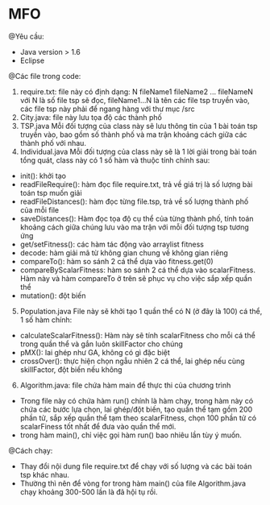 # MFO
@Yêu cầu:
- Java version > 1.6
- Eclipse

@Các file trong code:
1. require.txt: 
  file này có định dạng: N fileName1 fileName2 ... fileNameN
  với N là số file tsp sẽ đọc, fileName1...N là tên các file tsp truyền vào, các file tsp này phải để ngang hàng với thư mục /src
2. City.java:
  file này lưu tọa độ các thành phố
3. TSP.java
  Mỗi đối tượng của class này sẽ lưu thông tin của 1 bài toán tsp truyền vào, bao gồm số thành phố 
  và ma trận khoảng cách giữa các thành phố với nhau.
4. Individual.java
  Mỗi đối tượng của class này sẽ là 1 lời giải trong bài toán tổng quát, class này có 1 số hàm và thuộc tính chính sau:
  - init(): khởi tạo
  - readFileRequire(): hàm đọc file require.txt, trả về giá trị là số lượng bài toán tsp muốn giải
  - readFileDistances(): hàm đọc từng file.tsp, trả về số lượng thành phố của mỗi file
  - saveDistances(): Hàm đọc tọa độ cụ thể của từng thành phố, tính toán khoảng cách giữa chúng lưu vào ma trận với mỗi đối tượng tsp tương ứng
  - get/setFitness(): các hàm tác động vào arraylist fitness
  - decode: hàm giải mã từ không gian chung về không gian riêng
  - compareTo(): hàm so sánh 2 cá thể dựa vào fitness.get(0)
  - compareByScalarFitness: hàm so sánh 2 cá thể dựa vào scalarFitness. Hàm này và hàm compareTo ở trên sẽ phục vụ cho việc sắp xếp quần thể 
  - mutation(): đột biến
 5. Population.java
  File này sẽ khởi tạo 1 quần thể có N (ở đây là 100) cá thể, 1 số hàm chính:
  - calculateScalarFitness(): Hàm này sẽ tính scalarFitness cho mỗi cá thể trong quần thể và gắn luôn skillFactor cho chúng
  - pMX(): lai ghép như GA, không có gì đặc biệt
  - crossOver(): thực hiện chọn ngẫu nhiên 2 cá thể, lai ghép nếu cùng skillFactor, đột biến nếu không
 6. Algorithm.java: file chứa hàm main để thực thi của chương trình
  - Trong file này có chứa hàm run() chính là hàm chạy, trong hàm này có chứa các bước lựa chọn, lai ghép/đột biến, tạo quần thể tạm gồm 200 phần tử, sắp xếp quần thể tạm theo scalarFitness, chọn 100 phần tử có scalarFiness tốt nhất để đưa vào quần thể mới.
  - trong hàm main(), chỉ việc gọi hàm run() bao nhiêu lần tùy ý muốn.
  
@Cách chạy: 
 - Thay đổi nội dung file require.txt để chạy với số lượng và các bài toán tsp khác nhau.
 - Thường thì nên để vòng for trong hàm main() của file Algorithm.java chạy khoảng 300-500 lần là đã hội tụ rồi. 
